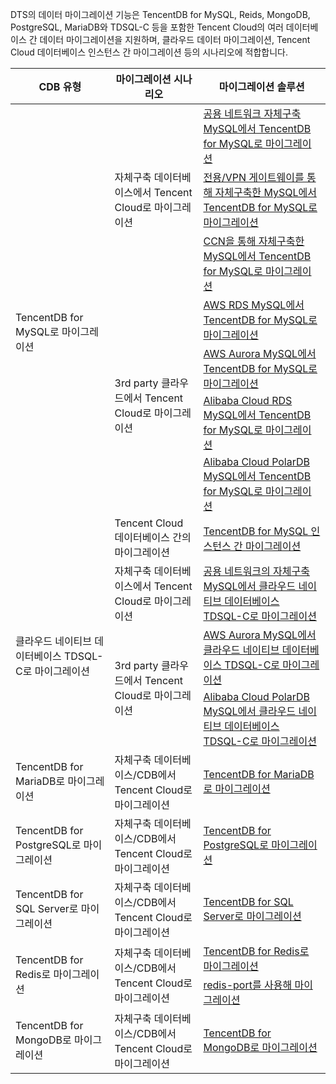 
DTS의 데이터 마이그레이션 기능은 TencentDB for MySQL, Reids, MongoDB, PostgreSQL, MariaDB와 TDSQL-C 등을 포함한 Tencent Cloud의 여러 데이터베이스 간 데이터 마이그레이션을 지원하며, 클라우드 데이터 마이그레이션, Tencent Cloud 데이터베이스 인스턴스 간 마이그레이션 등의 시나리오에 적합합니다. 

<table>
<thead><tr><th>CDB 유형</th><th>마이그레이션 시나리오</th><th>마이그레이션 솔루션</th></tr></thead>
<tbody><tr>
<td rowspan=8>TencentDB for MySQL로 마이그레이션</td>
<td rowspan=3>자체구축 데이터베이스에서 Tencent Cloud로 마이그레이션</td>
<td ><a href="https://cloud.tencent.com/document/product/571/53347">공용 네트워크 자체구축 MySQL에서 TencentDB for MySQL로 마이그레이션</a></td></tr>
<tr>
<td><a href="https://cloud.tencent.com/document/product/571/53359">전용/VPN 게이트웨이를 통해 자체구축한 MySQL에서TencentDB for MySQL로 마이그레이션</a></td></tr>
<tr>
<td><a href="https://cloud.tencent.com/document/product/571/53370">CCN을 통해 자체구축한 MySQL에서 TencentDB for MySQL로 마이그레이션</a></td></tr>
<tr>
<td rowspan=4>3rd party 클라우드에서 Tencent Cloud로 마이그레이션</td>
<td><a href="https://cloud.tencent.com/document/product/571/53371">AWS RDS MySQL에서 TencentDB for MySQL로 마이그레이션</a></td></tr>
<tr>
<td><a href="https://cloud.tencent.com/document/product/571/53372">AWS Aurora MySQL에서 TencentDB for MySQL로 마이그레이션</a></td></tr>
<tr>
<td><a href="https://cloud.tencent.com/document/product/571/53373">Alibaba Cloud RDS MySQL에서 TencentDB for MySQL로 마이그레이션</a></td></tr>
<tr>
<td><a href="https://cloud.tencent.com/document/product/571/53374">Alibaba Cloud PolarDB MySQL에서 TencentDB for MySQL로 마이그레이션</a></td></tr>
<tr>
<td>Tencent Cloud 데이터베이스 간의 마이그레이션</td>
<td><a href="https://cloud.tencent.com/document/product/571/53375">TencentDB for MySQL 인스턴스 간 마이그레이션</a></td></tr>
<tr>
<td rowspan=3>클라우드 네이티브 데이터베이스 TDSQL-C로 마이그레이션</td>
<td>자체구축 데이터베이스에서 Tencent Cloud로 마이그레이션</td>
<td><a href="https://cloud.tencent.com/document/product/571/53377">공용 네트워크의 자체구축 MySQL에서 클라우드 네이티브 데이터베이스 TDSQL-C로 마이그레이션</a>
</td></tr>
<tr>
<td rowspan=2>3rd party 클라우드에서 Tencent Cloud로 마이그레이션    </td>
<td><a href="https://cloud.tencent.com/document/product/571/53378">AWS Aurora MySQL에서 클라우드 네이티브 데이터베이스 TDSQL-C로 마이그레이션</a></td></tr>
<tr>
<td><a href="https://cloud.tencent.com/document/product/571/53382">Alibaba Cloud PolarDB MySQL에서 클라우드 네이티브 데이터베이스 TDSQL-C로 마이그레이션</a></td></tr>
<tr>
<td>TencentDB for MariaDB로 마이그레이션</td>
<td>자체구축 데이터베이스/CDB에서 Tencent Cloud로 마이그레이션</td>
<td><a href="https://cloud.tencent.com/document/product/571/19542">TencentDB for MariaDB로 마이그레이션</a></td></tr>
<tr>
<td>TencentDB for PostgreSQL로 마이그레이션</td>
<td>자체구축 데이터베이스/CDB에서 Tencent Cloud로 마이그레이션</td>
<td><a href="https://cloud.tencent.com/document/product/571/16309">TencentDB for PostgreSQL로 마이그레이션</a></td></tr>
<tr>
<td>TencentDB for SQL Server로 마이그레이션</td>
<td>자체구축 데이터베이스/CDB에서 Tencent Cloud로 마이그레이션</td>
<td><a href="https://cloud.tencent.com/document/product/571/38039">TencentDB for SQL Server로 마이그레이션</a></td></tr>
<tr>
<td rowspan=2>TencentDB for Redis로 마이그레이션</td>
<td rowspan=2>자체구축 데이터베이스/CDB에서 Tencent Cloud로 마이그레이션</td>
<td><a href="https://cloud.tencent.com/document/product/571/13748">TencentDB for Redis로 마이그레이션</a></td></tr>
<tr>
<td><a href="https://cloud.tencent.com/document/product/571/13749"> redis-port를 사용해 마이그레이션</a></td></tr>
<tr>
<td>TencentDB for MongoDB로 마이그레이션</td>
<td>자체구축 데이터베이스/CDB에서 Tencent Cloud로 마이그레이션</td>
<td><a href="https://cloud.tencent.com/document/product/571/13724">TencentDB for MongoDB로 마이그레이션</a></td></tr>
</tbody></table>

